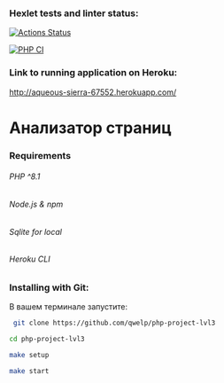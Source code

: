### Hexlet tests and linter status:
[![Actions Status](https://github.com/qwelp/php-project-lvl3/workflows/hexlet-check/badge.svg)](https://github.com/qwelp/php-project-lvl3/actions)

[![PHP CI](https://github.com/qwelp/php-project-lvl3/actions/workflows/workflow.yml/badge.svg)](https://github.com/qwelp/php-project-lvl3/actions/workflows/workflow.yml)
### Link to running application on Heroku:
http://aqueous-sierra-67552.herokuapp.com/

# Анализатор страниц

### Requirements
###### PHP ^8.1
###### Node.js & npm
###### Sqlite for local
###### Heroku CLI

### Installing with Git:

В вашем терминале запустите:

  ```sh
   git clone https://github.com/qwelp/php-project-lvl3
  ```
  ```sh
 cd php-project-lvl3
  ```
  ```sh
 make setup
  ```
  ```sh
 make start
  ```
